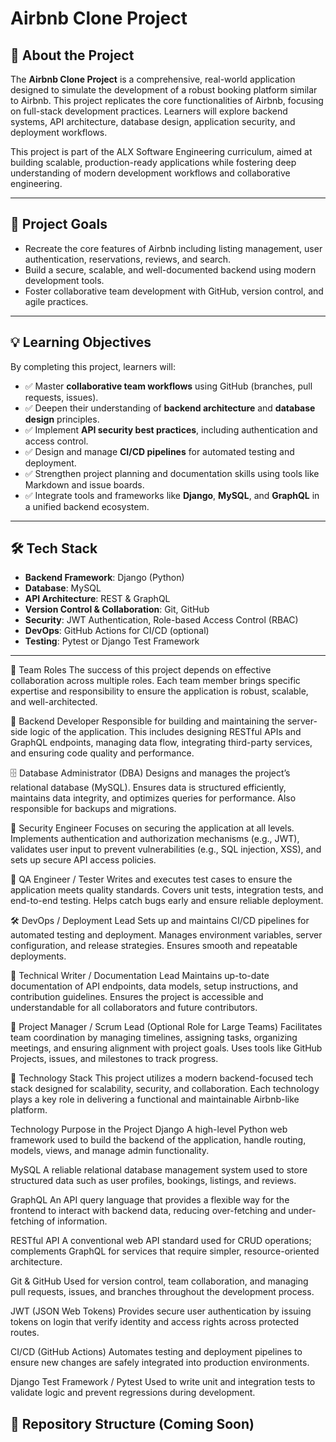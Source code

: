 
# Airbnb Clone Project

## 🏡 About the Project

The **Airbnb Clone Project** is a comprehensive, real-world application designed to simulate the development of a robust booking platform similar to Airbnb. This project replicates the core functionalities of Airbnb, focusing on full-stack development practices. Learners will explore backend systems, API architecture, database design, application security, and deployment workflows.

This project is part of the ALX Software Engineering curriculum, aimed at building scalable, production-ready applications while fostering deep understanding of modern development workflows and collaborative engineering.

---

## 🎯 Project Goals

- Recreate the core features of Airbnb including listing management, user authentication, reservations, reviews, and search.
- Build a secure, scalable, and well-documented backend using modern development tools.
- Foster collaborative team development with GitHub, version control, and agile practices.

---

## 💡 Learning Objectives

By completing this project, learners will:

- ✅ Master **collaborative team workflows** using GitHub (branches, pull requests, issues).
- ✅ Deepen their understanding of **backend architecture** and **database design** principles.
- ✅ Implement **API security best practices**, including authentication and access control.
- ✅ Design and manage **CI/CD pipelines** for automated testing and deployment.
- ✅ Strengthen project planning and documentation skills using tools like Markdown and issue boards.
- ✅ Integrate tools and frameworks like **Django**, **MySQL**, and **GraphQL** in a unified backend ecosystem.

---

## 🛠️ Tech Stack

- **Backend Framework**: Django (Python)
- **Database**: MySQL
- **API Architecture**: REST & GraphQL
- **Version Control & Collaboration**: Git, GitHub
- **Security**: JWT Authentication, Role-based Access Control (RBAC)
- **DevOps**: GitHub Actions for CI/CD (optional)
- **Testing**: Pytest or Django Test Framework

---

👥 Team Roles
The success of this project depends on effective collaboration across multiple roles. Each team member brings specific expertise and responsibility to ensure the application is robust, scalable, and well-architected.

🔧 Backend Developer
Responsible for building and maintaining the server-side logic of the application. This includes designing RESTful APIs and GraphQL endpoints, managing data flow, integrating third-party services, and ensuring code quality and performance.

🗄️ Database Administrator (DBA)
Designs and manages the project’s relational database (MySQL). Ensures data is structured efficiently, maintains data integrity, and optimizes queries for performance. Also responsible for backups and migrations.

🔐 Security Engineer
Focuses on securing the application at all levels. Implements authentication and authorization mechanisms (e.g., JWT), validates user input to prevent vulnerabilities (e.g., SQL injection, XSS), and sets up secure API access policies.

🧪 QA Engineer / Tester
Writes and executes test cases to ensure the application meets quality standards. Covers unit tests, integration tests, and end-to-end testing. Helps catch bugs early and ensure reliable deployment.

🛠 DevOps / Deployment Lead
Sets up and maintains CI/CD pipelines for automated testing and deployment. Manages environment variables, server configuration, and release strategies. Ensures smooth and repeatable deployments.

📖 Technical Writer / Documentation Lead
Maintains up-to-date documentation of API endpoints, data models, setup instructions, and contribution guidelines. Ensures the project is accessible and understandable for all collaborators and future contributors.

🎯 Project Manager / Scrum Lead (Optional Role for Large Teams)
Facilitates team coordination by managing timelines, assigning tasks, organizing meetings, and ensuring alignment with project goals. Uses tools like GitHub Projects, issues, and milestones to track progress.

🧰 Technology Stack
This project utilizes a modern backend-focused tech stack designed for scalability, security, and collaboration. Each technology plays a key role in delivering a functional and maintainable Airbnb-like platform.

Technology	Purpose in the Project
Django	A high-level Python web framework used to build the backend of the application, handle routing, models, views, and manage admin functionality.

MySQL	A reliable relational database management system used to store structured data such as user profiles, bookings, listings, and reviews.

GraphQL	An API query language that provides a flexible way for the frontend to interact with backend data, reducing over-fetching and under-fetching of information.

RESTful API	A conventional web API standard used for CRUD operations; complements GraphQL for services that require simpler, resource-oriented architecture.

Git & GitHub	Used for version control, team collaboration, and managing pull requests, issues, and branches throughout the development process.

JWT (JSON Web Tokens)	Provides secure user authentication by issuing tokens on login that verify identity and access rights across protected routes.

CI/CD (GitHub Actions)	Automates testing and deployment pipelines to ensure new changes are safely integrated into production environments.

Django Test Framework / Pytest	Used to write unit and integration tests to validate logic and prevent regressions during development.

## 📁 Repository Structure (Coming Soon)
